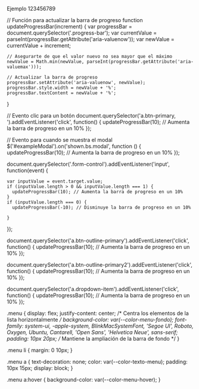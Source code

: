 Ejemplo 123456789


  // Función para actualizar la barra de progreso
  function updateProgressBar(increment) {
    var progressBar = document.querySelector('.progress-bar');
    var currentValue = parseInt(progressBar.getAttribute('aria-valuenow'));
    var newValue = currentValue + increment;

    // Asegurarte de que el valor nuevo no sea mayor que el máximo
    newValue = Math.min(newValue, parseInt(progressBar.getAttribute('aria-valuemax')));

    // Actualizar la barra de progreso
    progressBar.setAttribute('aria-valuenow', newValue);
    progressBar.style.width = newValue + '%';
    progressBar.textContent = newValue + '%';
  }

  // Evento clic para un botón
  document.querySelector('a.btn-primary, ').addEventListener('click', function() {
    updateProgressBar(10); // Aumenta la barra de progreso en un 10%
  });

  // Evento para cuando se muestra el modal
  $('#exampleModal').on('shown.bs.modal', function () {
    updateProgressBar(10); // Aumenta la barra de progreso en un 10%
  });

  document.querySelector('.form-control').addEventListener('input', function(event) {

    var inputValue = event.target.value;
    if (inputValue.length > 0 && inputValue.length === 1) {
      updateProgressBar(10); // Aumenta la barra de progreso en un 10%      
    }
    if (inputValue.length === 0) {
      updateProgressBar(-10); // Disminuye la barra de progreso en un 10%
      
    }
  });

  document.querySelector('a.btn-outline-primary').addEventListener('click', function() {
    updateProgressBar(10); // Aumenta la barra de progreso en un 10%
  });

  document.querySelector('a.btn-outline-primary2').addEventListener('click', function() {
    updateProgressBar(10); // Aumenta la barra de progreso en un 10%
  });

  document.querySelector('a.dropdown-item').addEventListener('click', function() {
    updateProgressBar(10); // Aumenta la barra de progreso en un 10%
  });

.menu {
    display: flex;
    justify-content: center; /* Centra los elementos de la lista horizontalmente */
    background-color: var(--color-menu-fondo);
    font-family: system-ui, -apple-system, BlinkMacSystemFont, 'Segoe UI', Roboto, Oxygen, Ubuntu, Cantarell, 'Open Sans', 'Helvetica Neue', sans-serif;
    padding: 10px 20px; /* Mantiene la ampliación de la barra de fondo */
}

.menu li {
    margin: 0 10px;
}

.menu a {
    text-decoration: none;
    color: var(--color-texto-menu);
    padding: 10px 15px;
    display: block;
}

.menu a:hover {
    background-color: var(--color-menu-hover);
}

  